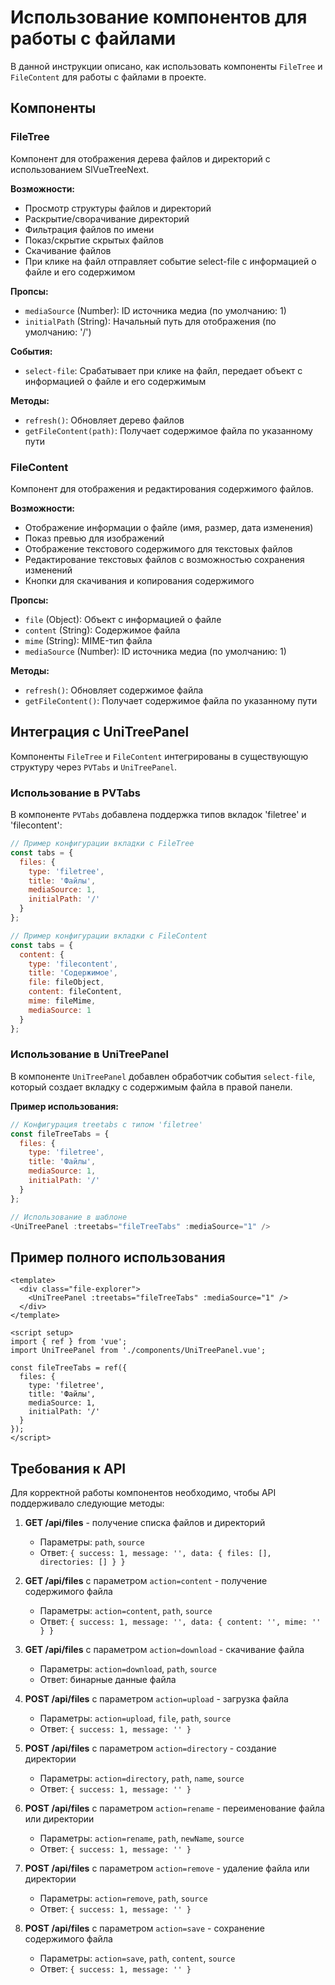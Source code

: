 # Использование компонентов для работы с файлами

В данной инструкции описано, как использовать компоненты `FileTree` и `FileContent` для работы с файлами в проекте.

## Компоненты

### FileTree

Компонент для отображения дерева файлов и директорий с использованием SlVueTreeNext.

**Возможности:**
- Просмотр структуры файлов и директорий
- Раскрытие/сворачивание директорий
- Фильтрация файлов по имени
- Показ/скрытие скрытых файлов
- Скачивание файлов
- При клике на файл отправляет событие select-file с информацией о файле и его содержимом

**Пропсы:**
- `mediaSource` (Number): ID источника медиа (по умолчанию: 1)
- `initialPath` (String): Начальный путь для отображения (по умолчанию: '/')

**События:**
- `select-file`: Срабатывает при клике на файл, передает объект с информацией о файле и его содержимым

**Методы:**
- `refresh()`: Обновляет дерево файлов
- `getFileContent(path)`: Получает содержимое файла по указанному пути

### FileContent

Компонент для отображения и редактирования содержимого файлов.

**Возможности:**
- Отображение информации о файле (имя, размер, дата изменения)
- Показ превью для изображений
- Отображение текстового содержимого для текстовых файлов
- Редактирование текстовых файлов с возможностью сохранения изменений
- Кнопки для скачивания и копирования содержимого

**Пропсы:**
- `file` (Object): Объект с информацией о файле
- `content` (String): Содержимое файла
- `mime` (String): MIME-тип файла
- `mediaSource` (Number): ID источника медиа (по умолчанию: 1)

**Методы:**
- `refresh()`: Обновляет содержимое файла
- `getFileContent()`: Получает содержимое файла по указанному пути

## Интеграция с UniTreePanel

Компоненты `FileTree` и `FileContent` интегрированы в существующую структуру через `PVTabs` и `UniTreePanel`.

### Использование в PVTabs

В компоненте `PVTabs` добавлена поддержка типов вкладок 'filetree' и 'filecontent':

```javascript
// Пример конфигурации вкладки с FileTree
const tabs = {
  files: {
    type: 'filetree',
    title: 'Файлы',
    mediaSource: 1,
    initialPath: '/'
  }
};

// Пример конфигурации вкладки с FileContent
const tabs = {
  content: {
    type: 'filecontent',
    title: 'Содержимое',
    file: fileObject,
    content: fileContent,
    mime: fileMime,
    mediaSource: 1
  }
};
```

### Использование в UniTreePanel

В компоненте `UniTreePanel` добавлен обработчик события `select-file`, который создает вкладку с содержимым файла в правой панели.

**Пример использования:**

```javascript
// Конфигурация treetabs с типом 'filetree'
const fileTreeTabs = {
  files: {
    type: 'filetree',
    title: 'Файлы',
    mediaSource: 1,
    initialPath: '/'
  }
};

// Использование в шаблоне
<UniTreePanel :treetabs="fileTreeTabs" :mediaSource="1" />
```

## Пример полного использования

```vue
<template>
  <div class="file-explorer">
    <UniTreePanel :treetabs="fileTreeTabs" :mediaSource="1" />
  </div>
</template>

<script setup>
import { ref } from 'vue';
import UniTreePanel from './components/UniTreePanel.vue';

const fileTreeTabs = ref({
  files: {
    type: 'filetree',
    title: 'Файлы',
    mediaSource: 1,
    initialPath: '/'
  }
});
</script>
```

## Требования к API

Для корректной работы компонентов необходимо, чтобы API поддерживало следующие методы:

1. **GET /api/files** - получение списка файлов и директорий
   - Параметры: `path`, `source`
   - Ответ: `{ success: 1, message: '', data: { files: [], directories: [] } }`

2. **GET /api/files** с параметром `action=content` - получение содержимого файла
   - Параметры: `action=content`, `path`, `source`
   - Ответ: `{ success: 1, message: '', data: { content: '', mime: '' } }`

3. **GET /api/files** с параметром `action=download` - скачивание файла
   - Параметры: `action=download`, `path`, `source`
   - Ответ: бинарные данные файла

4. **POST /api/files** с параметром `action=upload` - загрузка файла
   - Параметры: `action=upload`, `file`, `path`, `source`
   - Ответ: `{ success: 1, message: '' }`

5. **POST /api/files** с параметром `action=directory` - создание директории
   - Параметры: `action=directory`, `path`, `name`, `source`
   - Ответ: `{ success: 1, message: '' }`

6. **POST /api/files** с параметром `action=rename` - переименование файла или директории
   - Параметры: `action=rename`, `path`, `newName`, `source`
   - Ответ: `{ success: 1, message: '' }`

7. **POST /api/files** с параметром `action=remove` - удаление файла или директории
   - Параметры: `action=remove`, `path`, `source`
   - Ответ: `{ success: 1, message: '' }`

8. **POST /api/files** с параметром `action=save` - сохранение содержимого файла
   - Параметры: `action=save`, `path`, `content`, `source`
   - Ответ: `{ success: 1, message: '' }`
